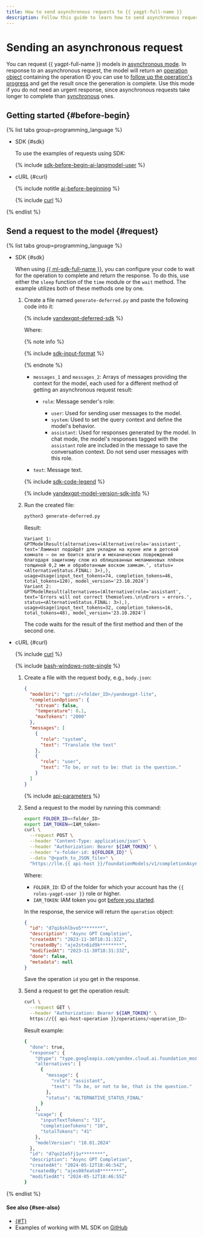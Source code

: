 ```yaml
---
title: How to send asynchronous requests to {{ yagpt-full-name }}
description: Follow this guide to learn how to send asynchronous requests to models in {{ yagpt-full-name }}.
---
```


# Sending an asynchronous request

You can request {{ yagpt-full-name }} models in [asynchronous mode](../../concepts/index.md#working-mode). In response to an asynchronous request, the model will return an [operation object](../../../api-design-guide/concepts/operation.md) containing the operation ID you can use to [follow up the operation's progress](../../../api-design-guide/concepts/operation.md#monitoring) and get the result once the generation is complete. Use this mode if you do not need an urgent response, since asynchronous requests take longer to complete than [synchronous](./create-prompt.md) ones.

## Getting started {#before-begin}

{% list tabs group=programming_language %}

- SDK {#sdk}

  To use the examples of requests using SDK:

  {% include [sdk-before-begin-ai-langmodel-user](../../../_includes/foundation-models/sdk-before-begin-ai-langmodel-user.md) %}

- cURL {#curl}

  {% include notitle [ai-before-beginning](../../../_includes/foundation-models/yandexgpt/ai-before-beginning.md) %}

  {% include [curl](../../../_includes/curl.md) %}

{% endlist %}

## Send a request to the model {#request}

{% list tabs group=programming_language %}

- SDK {#sdk}

  When using [{{ ml-sdk-full-name }}](../../sdk/index.md), you can configure your code to wait for the operation to complete and return the response. To do this, use either the `sleep` function of the `time` module or the `wait` method. The example utilizes both of these methods one by one.

  1. Create a file named `generate-deferred.py` and paste the following code into it:

      {% include [yandexgpt-deferred-sdk](../../../_includes/foundation-models/examples/yandexgpt-deferred-sdk.md) %}

      Where:

      {% note info %}

      {% include [sdk-input-format](../../../_includes/foundation-models/sdk-input-format.md) %}

      {% endnote %}

      * `messages_1` and `messages_2`: Arrays of messages providing the context for the model, each used for a different method of getting an asynchronous request result:

          * `role`: Message sender's role:

              * `user`: Used for sending user messages to the model.
              * `system`: Used to set the query context and define the model's behavior.
              * `assistant`: Used for responses generated by the model. In chat mode, the model's responses tagged with the `assistant` role are included in the message to save the conversation context. Do not send user messages with this role.

      * `text`: Message text.

      {% include [sdk-code-legend](../../../_includes/foundation-models/examples/sdk-code-legend.md) %}

      {% include [yandexgpt-model-version-sdk-info](../../../_includes/foundation-models/yandexgpt/yandexgpt-model-version-sdk-info.md) %}

  1. Run the created file:

      ```bash
      python3 generate-deferred.py
      ```

      Result:

      ```text
      Variant 1:
      GPTModelResult(alternatives=(Alternative(role='assistant', text='Ламинат подойдёт для укладки на кухне или в детской комнате – он не боится влаги и механических повреждений благодаря защитному слою из облицованных меламиновых плёнок толщиной 0,2 мм и обработанным воском замкам.', status=<AlternativeStatus.FINAL: 3>),), usage=Usage(input_text_tokens=74, completion_tokens=46, total_tokens=120), model_version='23.10.2024')
      Variant 2:
      GPTModelResult(alternatives=(Alternative(role='assistant', text='Errors will not correct themselves.\n\nErors → errors.', status=<AlternativeStatus.FINAL: 3>),), usage=Usage(input_text_tokens=32, completion_tokens=16, total_tokens=48), model_version='23.10.2024')
      ```

      The code waits for the result of the first method and then of the second one.

- cURL {#curl}

  {% include [curl](../../../_includes/curl.md) %}
  
  {% include [bash-windows-note-single](../../../_includes/translate/bash-windows-note-single.md) %}

  1. Create a file with the request body, e.g., `body.json`:
  
     ```json
     {
       "modelUri": "gpt://<folder_ID>/yandexgpt-lite",
       "completionOptions": {
         "stream": false,
         "temperature": 0.1,
         "maxTokens": "2000"
       },
       "messages": [
         {
           "role": "system",
           "text": "Translate the text"
         },
         {
           "role": "user",
           "text": "To be, or not to be: that is the question."
         }
       ]
     }
     ```
  
     {% include [api-parameters](../../../_includes/foundation-models/yandexgpt/api-parameters.md) %}
  
  1. Send a request to the model by running this command:
  
     ```bash
     export FOLDER_ID=<folder_ID>
     export IAM_TOKEN=<IAM_token>
     curl \
       --request POST \
       --header "Content-Type: application/json" \
       --header "Authorization: Bearer ${IAM_TOKEN}" \
       --header "x-folder-id: ${FOLDER_ID}" \
       --data "@<path_to_JSON_file>" \
       "https://llm.{{ api-host }}/foundationModels/v1/completionAsync"
     ```
  
     Where:
  
     * `FOLDER_ID`: ID of the folder for which your account has the `{{ roles-yagpt-user }}` role or higher.
     * `IAM_TOKEN`: IAM token you got [before you started](#before-begin).
  
     In the response, the service will return the `operation` object:
  
     ```json
     {
       "id": "d7qi6shlbvo5********",
       "description": "Async GPT Completion",
       "createdAt": "2023-11-30T18:31:32Z",
       "createdBy": "aje2stn6id9k********",
       "modifiedAt": "2023-11-30T18:31:33Z",
       "done": false,
       "metadata": null
     }
     ```
  
     Save the operation `id` you get in the response.
  
  1. Send a request to get the operation result:
  
      ```bash
      curl \
        --request GET \
        --header "Authorization: Bearer ${IAM_TOKEN}" \
        https://{{ api-host-operation }}/operations/<operation_ID>
      ```
  
      Result example:
  
      ```bash
      {
        "done": true,
        "response": {
          "@type": "type.googleapis.com/yandex.cloud.ai.foundation_models.v1.CompletionResponse",
          "alternatives": [
            {
              "message": {
                "role": "assistant",
                "text": "To be, or not to be, that is the question."
              },
              "status": "ALTERNATIVE_STATUS_FINAL"
            }
          ],
          "usage": {
            "inputTextTokens": "31",
            "completionTokens": "10",
            "totalTokens": "41"
          },
          "modelVersion": "18.01.2024"
        },
        "id": "d7qo21o5fj1u********",
        "description": "Async GPT Completion",
        "createdAt": "2024-05-12T18:46:54Z",
        "createdBy": "ajes08feato8********",
        "modifiedAt": "2024-05-12T18:46:55Z"
      }
      ```

{% endlist %}

#### See also {#see-also}

* [{#T}](../../concepts/yandexgpt/index.md)
* Examples of working with ML SDK on [GitHub](https://github.com/yandex-cloud/yandex-cloud-ml-sdk/tree/master/examples/sync/completions)